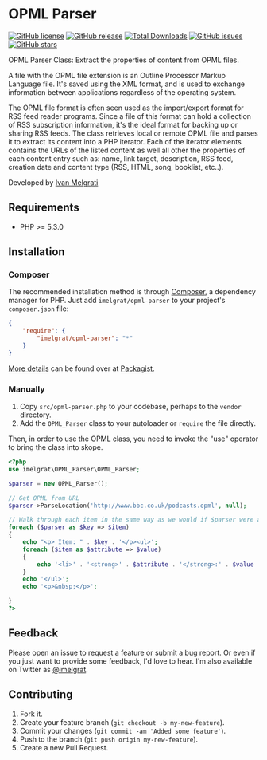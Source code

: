 OPML Parser
==================

[![GitHub license](https://img.shields.io/github/license/imelgrat/opml-parser.svg?style=flat-square)](https://github.com/imelgrat/opml-parser/blob/master/LICENSE)
[![GitHub release](https://img.shields.io/github/release/imelgrat/opml-parser.svg?style=flat-square)](https://github.com/imelgrat/opml-parser/releases)
[![Total Downloads](https://poser.pugx.org/imelgrat/opml-parser/downloads)](https://packagist.org/packages/imelgrat/opml-parser)
[![GitHub issues](https://img.shields.io/github/issues/imelgrat/opml-parser.svg?style=flat-square)](https://github.com/imelgrat/opml-parser/issues)
[![GitHub stars](https://img.shields.io/github/stars/imelgrat/opml-parser.svg?style=flat-square)](https://github.com/imelgrat/opml-parser/stargazers)


OPML Parser Class: Extract the properties of content from OPML files. 

A file with the OPML file extension is an Outline Processor Markup Language file. It's saved using the XML format, and is used to exchange information between applications regardless of the operating system.

The OPML file format is often seen used as the import/export format for RSS feed reader programs. Since a file of this format can hold a collection of RSS subscription information, it's the ideal format for backing up or sharing RSS feeds.
The class retrieves local or remote OPML file and parses it to extract its content into a PHP iterator. Each of the iterator elements contains the URLs of the listed content as well all other the properties of each content entry such as: name, link target, description, RSS feed, creation date and content type (RSS, HTML, song, booklist, etc..).


Developed by [Ivan Melgrati](https://twitter.com/imelgrat) 

Requirements
------------

*   PHP >= 5.3.0

Installation
------------

### Composer

The recommended installation method is through
[Composer](http://getcomposer.org/), a dependency manager for PHP. Just add
`imelgrat/opml-parser` to your project's `composer.json` file:

```json
{
    "require": {
        "imelgrat/opml-parser": "*"
    }
}
```

[More details](http://packagist.org/packages/imelgrat/opml-parser) can
be found over at [Packagist](http://packagist.org).

### Manually

1.  Copy `src/opml-parser.php` to your codebase, perhaps to the `vendor`
    directory.
2.  Add the `OPML_Parser` class to your autoloader or `require` the file
    directly.

Then, in order to use the OPML class, you need to invoke the "use" operator to bring the class into skope.

```php
<?php
use imelgrat\OPML_Parser\OPML_Parser;

$parser = new OPML_Parser();

// Get OPML from URL
$parser->ParseLocation('http://www.bbc.co.uk/podcasts.opml', null);

// Walk through each item in the same way as we would if $parser were a string (thanks to the Iterator interface)
foreach ($parser as $key => $item)
{
	echo "<p> Item: " . $key . '</p><ul>';
	foreach ($item as $attribute => $value)
	{
		echo '<li>' . '<strong>' . $attribute . '</strong>:' . $value . '</li>';
	}
	echo '</ul>';
	echo '<p>&nbsp;</p>';

}
?>
```

Feedback
--------

Please open an issue to request a feature or submit a bug report. Or even if
you just want to provide some feedback, I'd love to hear. I'm also available on
Twitter as [@imelgrat](https://twitter.com/imelgrat).

Contributing
------------

1.  Fork it.
2.  Create your feature branch (`git checkout -b my-new-feature`).
3.  Commit your changes (`git commit -am 'Added some feature'`).
4.  Push to the branch (`git push origin my-new-feature`).
5.  Create a new Pull Request.
